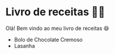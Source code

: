 # Livro de receitas :woman_cook:

Olá! Bem vindo ao meu livro de receitas :smile:

- Bolo de Chocolate Cremoso
- Lasanha
